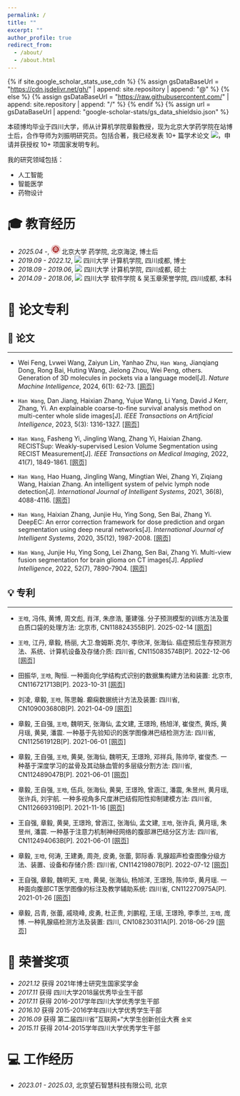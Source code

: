 ```yaml
---
permalink: /
title: ""
excerpt: ""
author_profile: true
redirect_from: 
  - /about/
  - /about.html
---
```


{% if site.google_scholar_stats_use_cdn %}
{% assign gsDataBaseUrl = "https://cdn.jsdelivr.net/gh/" | append: site.repository | append: "@" %}
{% else %}
{% assign gsDataBaseUrl = "https://raw.githubusercontent.com/" | append: site.repository | append: "/" %}
{% endif %}
{% assign url = gsDataBaseUrl | append: "google-scholar-stats/gs_data_shieldsio.json" %}

<span class='anchor' id='aboutme'></span>

本硕博均毕业于四川大学，师从计算机学院章毅教授，现为北京大学药学院在站博士后，合作导师为刘振明研究员。包括合著，我已经发表 10+ 篇学术论文
 <a href='https://scholar.google.com/citations?user=LcrqNBsAAAAJ'><img src="https://img.shields.io/endpoint?url={{ url | url_encode }}&logo=Google%20Scholar&labelColor=f6f6f6&color=9cf&style=flat&label=引用"></a>，申请并获授权 10+ 项国家发明专利。

我的研究领域包括：
- 人工智能
- 智能医学
- 药物设计

<span class='anchor' id='-educations'></span>

# 🎓 教育经历
- *2025.04 -*, <a href="https://www.bjmu.edu.cn/"><img class="svg" src="/images/PKU_logo.svg" width="20pt"></a> 北京大学 药学院, 北京海淀, 博士后 
- *2019.09 - 2022.12*, <a href="https://www.scu.edu.cn/"><img class="svg" src="/images/SCU_logo.svg" width="20pt"></a> 四川大学 计算机学院, 四川成都, 博士 
- *2018.09 - 2019.06*, <a href="https://www.scu.edu.cn/"><img class="svg" src="/images/SCU_logo.svg" width="20pt"></a> 四川大学 计算机学院, 四川成都, 硕士
- *2014.09 - 2018.06*, <a href="https://www.scu.edu.cn/"><img class="svg" src="/images/SCU_logo.svg" width="20pt"></a> 四川大学 软件学院 & 吴玉章荣誉学院, 四川成都, 本科
 
<span class='anchor' id='-publications'></span>

# 📝 论文专利

## 📜 论文
---
- Wei Feng, Lvwei Wang, Zaiyun Lin, Yanhao Zhu, `Han Wang`, Jianqiang Dong, Rong Bai, Huting Wang, Jielong Zhou, Wei Peng, others. Generation of 3D molecules in pockets via a language model[J]. *Nature Machine Intelligence*, 2024, 6(1): 62-73. [[网页]](https://doi.org/10.1038/s42256-023-00775-6)

- `Han Wang`, Dan Jiang, Haixian Zhang, Yujue Wang, Li Yang, David J Kerr, Zhang, Yi. An explainable coarse-to-fine survival analysis method on multi-center whole slide images[J]. *IEEE Transactions on Artificial Intelligence*, 2023, 5(3): 1316-1327. [[网页]](https://doi.org/10.1109/TAI.2023.3285855)

- `Han Wang`, Fasheng Yi, Jingling Wang, Zhang Yi, Haixian Zhang. RECISTSup: Weakly-supervised Lesion Volume Segmentation using RECIST Measurement[J]. *IEEE Transactions on Medical Imaging*, 2022, 41(7), 1849-1861. [[网页]](https://doi.org/10.1109/TMI.2022.3149168)

- `Han Wang`, Hao Huang, Jingling Wang, Mingtian Wei, Zhang Yi, Ziqiang Wang, Haixian Zhang. An intelligent system of pelvic lymph node detection[J]. *International Journal of Intelligent Systems*, 2021, 36(8), 4088-4116. [[网页]](https://doi.org/10.1002/int.22452)

- `Han Wang`, Haixian Zhang, Junjie Hu, Ying Song, Sen Bai, Zhang Yi. DeepEC: An error correction framework for dose prediction and organ segmentation using deep neural networks[J]. *International Journal of Intelligent Systems*, 2020, 35(12), 1987-2008. [[网页]](https://doi.org/10.1002/int.22280)

- `Han Wang`, Junjie Hu, Ying Song, Lei Zhang, Sen Bai, Zhang Yi. Multi-view fusion segmentation for brain glioma on CT images[J]. *Applied Intelligence*, 2022, 52(7), 7890-7904. [[网页]](https://doi.org/10.1007/s10489-021-02784-7)

## 💡 专利
---
- `王晗`, 冯伟, 黄博, 周文彪, 肖洋, 朱彦浩, 董建强. 分子预测模型的训练方法及蛋白质口袋的处理方法: 北京市, CN118824355B[P]. 2025-02-14 [[网页]](https://kns.cnki.net/kcms2/article/abstract?v=2PoR0lTy6MMF0JaU5HdQD6VN5jWHWFnDTGt7hX-Ziqq93840HbLsTRcBGMVHd6BqKkW6kxDoW6F_5Wu2GAvRuEK32-Jl4fQcf5AC1bPERVqWCAY4NieIrn5IQAAEaoVaOZE913rOMnh4bhyIlhebsLt6-D0CFKU-gWLeVTZ8FRtpFRUJk6aF4A==&uniplatform=NZKPT&language=CHS)

- `王晗`, 江丹, 章毅, 杨丽, 大卫.詹姆斯.克尔, 李欣洋, 张海仙. 癌症预后生存预测方法、系统、计算机设备及存储介质: 四川省, CN115083574B[P]. 2022-12-06 [[网页]](https://kns.cnki.net/kcms2/article/abstract?v=2PoR0lTy6MPQFNDqPIBe5UoA_oAxibsxSPMf89fXI69iqd2M7uRYy0BAVIRkxUQ3yzJbOzr5eRe1cTLpPReVn5VJzt3HZy7JgKTzKXwmoOmIfB9eeP8jAn_OKe2AgPZfeJfvZF_aEd4ZmCKQyxaqM6DJeEoSnsbji7KgTE1RI7UvDhb7hl6dXg==&uniplatform=NZKPT&language=CHS)

- 田振华, `王晗`, 陶恒. 一种面向化学结构式识别的数据集构建方法和装置: 北京市, CN116721713B[P]. 2023-10-31 [[网页]](https://kns.cnki.net/kcms2/article/abstract?v=2PoR0lTy6MNluW4jYgXPVLei75PSyfxhAAhKFK2x_Odfx1q-KOffkj2054sshL-ZpnkzWGYQPYcrWBYtbUwYAT2Od-1YgCpXZqkADS_3N-quw7dEWKBnvAUznjZ1YgrxBYbFmUjLnEK_mu1qlrCeZbIr-5CMbEq9dt-Mk3U_U4sSGDWiN3EC8g==&uniplatform=NZKPT&language=CHS)

- 刘凌, 章毅, `王晗`, 陈思翰. 癫痫数据统计方法及装置: 四川省, CN109003680B[P]. 2021-04-09 [[网页]](https://kns.cnki.net/kcms2/article/abstract?v=2PoR0lTy6MOuMljUeyhi-GeSrqDPvw2yVR4YlR2pToXCDx6EJGuReCH411Se2H0CoHt5LjTOdGOUIPnxvIuF8C_pyE-Yy48k-URSfrCQ7sGC1pCQv904VdjVQbJ986RDg4wOrZRp4V7ahoxD6cEfXl7e6gACIbj-PXKJ1qq9bu1BgM0qH3LONA==&uniplatform=NZKPT&language=CHS)

- 章毅, 王自强, `王晗`, 魏明天, 张海仙, 孟文建, 王璟玲, 杨旭洋, 崔俊杰, 黄烁, 黄月瑶, 黄昊, 潘震. 一种基于先验知识的医学图像淋巴结检测方法: 四川省, CN112561912B[P]. 2021-06-01 [[网页]](https://kns.cnki.net/kcms2/article/abstract?v=2PoR0lTy6MPRy-zF1471caXaSRGBCojCmhTKGAEZdVVObj_cFClVsfKOZXwoJUJugFw_lXm1tXokFwWIBFn30qTgi3j1QpxLfcedgug3bUellyXgpBrMw8f_OE7mtXko8GqRThvYvIFn44u0ZSoKVrtsNYSwCCxszI8dzhC9H9RW4qXXPzPIvg==&uniplatform=NZKPT&language=CHS)

- 章毅, 王自强, `王晗`, 黄昊, 张海仙, 魏明天, 王璟玲, 邓祥兵, 陈帅华, 崔俊杰. 一种基于深度学习的盆骨及其动脉血管的多层级分割方法: 四川省, CN112489047B[P]. 2021-06-01 [[网页]](https://kns.cnki.net/kcms2/article/abstract?v=2PoR0lTy6MMCm0FBPNJ62W_UrZhx_PW06x0L56itgIufb4qnfJt75vvvnMRNG4jb1JN1pw1g9LX8IbEr58QtvV3gplNVcmLMYUmD7aYdz0pwo3HXPqnPjDB0mWIVbo5XQm1wQ_BfK8KkG9nIt-ESB3tVGpqcpejSeFPJo7svQRfSCNWBY1ZFnA==&uniplatform=NZKPT&language=CHS)

- 章毅, 王自强, `王晗`, 伍兵, 张海仙, 黄昊, 王璟玲, 曾涵江, 潘震, 朱昱州, 黄月瑶, 张许兵, 刘宇航. 一种多视角多尺度淋巴结假阳性抑制建模方法: 四川省, CN112669319B[P]. 2021-11-16 [[网页]](https://kns.cnki.net/kcms2/article/abstract?v=2PoR0lTy6MOvAwnxGG4NCBS9jL2BHKqBSlzSxZgiOwRlVPKF0AdgOt0mIGUzGUd9ucXHAg03CYjEAgwL3V73NAGGoV0XfxfnCzJdu9RA9bQUCrQEC3GEfgystbQdU0AsEDe63ZF9Uohh9kGXn7dEXHSABxg0WA2GXLCZkunkRJjxu11MIN-iDw==&uniplatform=NZKPT&language=CHS)

- 王自强, 章毅, 黄昊, 王璟玲, 曾涵江, 张海仙, 孟文建, `王晗`, 张许兵, 黄月瑶, 朱昱州, 潘震. 一种基于注意力机制神经网络的腹部淋巴结分区方法: 四川省, CN112494063B[P]. 2021-06-01 [[网页]](https://kns.cnki.net/kcms2/article/abstract?v=2PoR0lTy6MOWj-wiXhzx04AWqlQbZz5EShnmvbF_PCw-RI5o8gRVxnpDfuLY9nz9OrSdYbJMyVa9Ra1wBRQTPrRolRlIUKJGMd4F6jq3JNJmlNW8QkJr4IvF9BA4O807wwMuvSIAchBkx_jJpwQnMfwid35FE4C5Zp8YcDbH6dwjMuOLBZCC8w==&uniplatform=NZKPT&language=CHS)

- 章毅, `王晗`, 何涛, 王建勇, 周尧, 皮勇, 张蕾, 郭际香. 乳腺超声检查图像分级方法、装置、设备和存储介质: 四川省, CN114219807B[P]. 2022-07-12 [[网页]](https://kns.cnki.net/kcms2/article/abstract?v=2PoR0lTy6MNUWhzhdNV-KFQBaXQJ0rGDdVvvaYlZl7dfEVJD2kF0aXBnhNi_sbTZg8Cdw__WLErLLnHE8i_6SrH4DZJ8iwr5yHsdhFB4X0JovQV4y6xOqZoK-UfvB8Nxu6HtQ6SGbeyRI8a6fVkMra3GU_glclSCeeZsg55IFdpYYd9KrN05-Q==&uniplatform=NZKPT&language=CHS)

- 王自强, 章毅, 魏明天, `王晗`, 黄昊, 张海仙, 杨旭洋, 王璟玲, 陈帅华, 黄月瑶. 一种面向腹部CT医学图像的标注及教学辅助系统: 四川省, CN112270975A[P]. 2021-01-26 [[网页]](https://kns.cnki.net/kcms2/article/abstract?v=2PoR0lTy6MMtHQ9vls3-mGoAoObpxcxHGm104F9NOiFOc-Iep0QAEMzLZDT72DhJIpGg5RypAe_ulKdDQaWcAwaC3fq_z4IfGOY_DYXSVeR7dFcHCFTIcIiYRllys7IbqZG6X1KmPhv-KSrywT7O6ByGnGTlR4Tu1PgkD9ncuiiS1lKCOOeV8A==&uniplatform=NZKPT&language=CHS)

- 章毅, 吕青, 张蕾, 戚晓峰, 皮勇, 杜正贵, 刘鹏程, 王瑶, 王璟玲, 李季兰, `王晗`, 庞博. 一种乳腺癌检测方法及装置: 四川, CN108230311A[P]. 2018-06-29 [[网页]](https://kns.cnki.net/kcms2/article/abstract?v=2PoR0lTy6MMYZA88RmH76ZxQLDNeFjFQTUuvthq07RH_QO5P1edo7_HorEZt50RMy9g7hL6wrGa-8ROOTFg5AQeFo-dNHSbHeCzDt7NufQYrcXY9Vmd_pKZJxb0_Eo6Q3A0FDK9kBBBKGxefmoPxlD1SDC0574te6BfI9S90vYU=&uniplatform=NZKPT&language=CHS)


<span class='anchor' id='-honors'></span>

# 🏅 荣誉奖项
- *2021.12* 获得 2021年博士研究生国家奖学金
- *2017.11* 获得 四川大学2018届优秀毕业生干部
- *2017.11* 获得 2016-2017学年四川大学优秀学生干部
- *2016.10* 获得 2015-2016学年四川大学优秀学生干部
- *2016.09* 获得 第二届四川省”互联网+“大学生创新创业大赛 `金奖`
- *2015.11* 获得 2014-2015学年四川大学优秀学生干部

<span class='anchor' id='-professions'></span>

# 💻 工作经历
- *2023.01 - 2025.03*, 北京望石智慧科技有限公司, 北京
